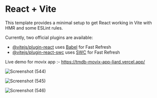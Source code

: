 # React + Vite

This template provides a minimal setup to get React working in Vite with HMR and some ESLint rules.

Currently, two official plugins are available:

- [@vitejs/plugin-react](https://github.com/vitejs/vite-plugin-react/blob/main/packages/plugin-react/README.md) uses [Babel](https://babeljs.io/) for Fast Refresh
- [@vitejs/plugin-react-swc](https://github.com/vitejs/vite-plugin-react-swc) uses [SWC](https://swc.rs/) for Fast Refresh



Live demo for movix app :- https://tmdb-movix-app-liard.vercel.app/

![Screenshot (544)](https://github.com/sachindolase/TMDB-Movix-App/assets/125812863/85e53721-0d34-4e9a-ab9b-4bc81eda5b6d)

![Screenshot (545)](https://github.com/sachindolase/TMDB-Movix-App/assets/125812863/dbc4bcd6-dcc6-4d13-b17e-35e80b912a9b)

![Screenshot (546)](https://github.com/sachindolase/TMDB-Movix-App/assets/125812863/b913b3c5-f2d8-49bd-8840-bf867e3c6823)

